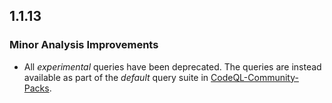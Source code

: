 ## 1.1.13

### Minor Analysis Improvements

* All *experimental* queries have been deprecated. The queries are instead available as part of the *default* query suite in [CodeQL-Community-Packs](https://github.com/GitHubSecurityLab/CodeQL-Community-Packs).
